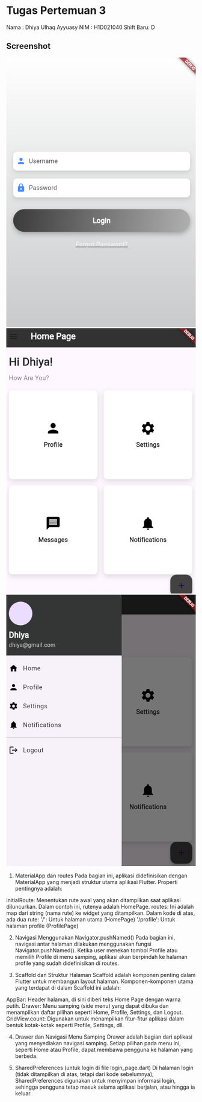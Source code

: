 # Tugas Pertemuan 3


Nama : Dhiya Ulhaq Ayyuasy
NIM : H1D021040
Shift Baru: D

## Screenshot

![Login](login.png)
![Home Pagel](homepage.png)
![Side Menu](sidemenu.png)


1. MaterialApp dan routes
Pada bagian ini, aplikasi didefinisikan dengan MaterialApp yang menjadi struktur utama aplikasi Flutter. Properti pentingnya adalah:

initialRoute: Menentukan rute awal yang akan ditampilkan saat aplikasi diluncurkan. Dalam contoh ini, rutenya adalah HomePage.
routes: Ini adalah map dari string (nama rute) ke widget yang ditampilkan. Dalam kode di atas, ada dua rute:
'/': Untuk halaman utama (HomePage)
'/profile': Untuk halaman profile (ProfilePage)

2. Navigasi Menggunakan Navigator.pushNamed()
Pada bagian ini, navigasi antar halaman dilakukan menggunakan fungsi Navigator.pushNamed(). Ketika user menekan tombol Profile atau memilih Profile di menu samping, aplikasi akan berpindah ke halaman profile yang sudah didefinisikan di routes.

3. Scaffold dan Struktur Halaman
Scaffold adalah komponen penting dalam Flutter untuk membangun layout halaman. Komponen-komponen utama yang terdapat di dalam Scaffold ini adalah:

AppBar: Header halaman, di sini diberi teks Home Page dengan warna putih.
Drawer: Menu samping (side menu) yang dapat dibuka dan menampilkan daftar pilihan seperti Home, Profile, Settings, dan Logout.
GridView.count: Digunakan untuk menampilkan fitur-fitur aplikasi dalam bentuk kotak-kotak seperti Profile, Settings, dll.

4. Drawer dan Navigasi Menu Samping
Drawer adalah bagian dari aplikasi yang menyediakan navigasi samping. Setiap pilihan pada menu ini, seperti Home atau Profile, dapat membawa pengguna ke halaman yang berbeda.

5. SharedPreferences (untuk login di file login_page.dart)
Di halaman login (tidak ditampilkan di atas, tetapi dari kode sebelumnya), SharedPreferences digunakan untuk menyimpan informasi login, sehingga pengguna tetap masuk selama aplikasi berjalan, atau hingga ia keluar.
